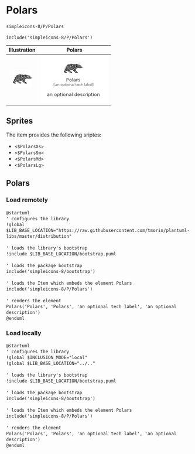 # Polars


```text
simpleicons-8/P/Polars
```

```text
include('simpleicons-8/P/Polars')
```



| Illustration | Polars |
| :---: | :---: |
| ![illustration for Illustration](../../simpleicons-8/P/Polars.png) | ![illustration for Polars](../../simpleicons-8/P/Polars.Local.png) |



## Sprites
The item provides the following sriptes:

- `<$PolarsXs>`
- `<$PolarsSm>`
- `<$PolarsMd>`
- `<$PolarsLg>`





## Polars

### Load remotely
```plantuml
@startuml
' configures the library
!global $LIB_BASE_LOCATION="https://raw.githubusercontent.com/tmorin/plantuml-libs/master/distribution"

' loads the library's bootstrap
!include $LIB_BASE_LOCATION/bootstrap.puml

' loads the package bootstrap
include('simpleicons-8/bootstrap')

' loads the Item which embeds the element Polars
include('simpleicons-8/P/Polars')

' renders the element
Polars('Polars', 'Polars', 'an optional tech label', 'an optional description')
@enduml
```

### Load locally
```plantuml
@startuml
' configures the library
!global $INCLUSION_MODE="local"
!global $LIB_BASE_LOCATION="../.."

' loads the library's bootstrap
!include $LIB_BASE_LOCATION/bootstrap.puml

' loads the package bootstrap
include('simpleicons-8/bootstrap')

' loads the Item which embeds the element Polars
include('simpleicons-8/P/Polars')

' renders the element
Polars('Polars', 'Polars', 'an optional tech label', 'an optional description')
@enduml
```

